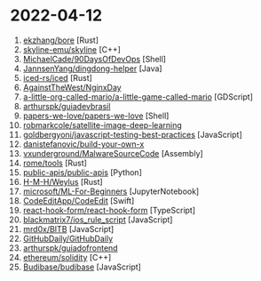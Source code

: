 # 2022-04-12

1. [ekzhang/bore](https://github.com/ekzhang/bore "🕳 bore is a simple CLI tool for making tunnels to localhost") [Rust]
2. [skyline-emu/skyline](https://github.com/skyline-emu/skyline "Run Nintendo Switch homebrew & games on your Android device!") [C++]
3. [MichaelCade/90DaysOfDevOps](https://github.com/MichaelCade/90DaysOfDevOps "This repository is my documenting repository for learning the world of DevOps. I started this journey on the 1st January 2022 and I plan to run to March 31st for a complete 90-day romp on spending an hour a day including weekends to get a foundational knowledge across a lot of different areas that make up DevOps.") [Shell]
4. [JannsenYang/dingdong-helper](https://github.com/JannsenYang/dingdong-helper "叮咚自动下单 并发调用接口方式 多人高峰期实战反馈10秒以内成功 自动将购物车能买的商品全部下单 只需自行编辑购物车和最后支付即可") [Java]
5. [iced-rs/iced](https://github.com/iced-rs/iced "A cross-platform GUI library for Rust, inspired by Elm") [Rust]
6. [AgainstTheWest/NginxDay](https://github.com/AgainstTheWest/NginxDay "Nginx 18.1 04/09/22 zero-day repo") 
7. [a-little-org-called-mario/a-little-game-called-mario](https://github.com/a-little-org-called-mario/a-little-game-called-mario "open source collective hell game") [GDScript]
8. [arthurspk/guiadevbrasil](https://github.com/arthurspk/guiadevbrasil "GUIA EXTENSO DE PROGRAMAÇÃO:") 
9. [papers-we-love/papers-we-love](https://github.com/papers-we-love/papers-we-love "Papers from the computer science community to read and discuss.") [Shell]
10. [robmarkcole/satellite-image-deep-learning](https://github.com/robmarkcole/satellite-image-deep-learning "Resources for deep learning with satellite & aerial imagery") 
11. [goldbergyoni/javascript-testing-best-practices](https://github.com/goldbergyoni/javascript-testing-best-practices "📗🌐 🚢 Comprehensive and exhaustive JavaScript & Node.js testing best practices (April 2022)") [JavaScript]
12. [danistefanovic/build-your-own-x](https://github.com/danistefanovic/build-your-own-x "🤓 Build your own (insert technology here)") 
13. [vxunderground/MalwareSourceCode](https://github.com/vxunderground/MalwareSourceCode "Collection of malware source code for a variety of platforms in an array of different programming languages.") [Assembly]
14. [rome/tools](https://github.com/rome/tools "The Rome Toolchain. A linter, compiler, bundler, and more for JavaScript, TypeScript, HTML, Markdown, and CSS.") [Rust]
15. [public-apis/public-apis](https://github.com/public-apis/public-apis "A collective list of free APIs") [Python]
16. [H-M-H/Weylus](https://github.com/H-M-H/Weylus "Use your tablet as graphic tablet/touch screen on your computer.") [Rust]
17. [microsoft/ML-For-Beginners](https://github.com/microsoft/ML-For-Beginners "12 weeks, 26 lessons, 52 quizzes, classic Machine Learning for all") [JupyterNotebook]
18. [CodeEditApp/CodeEdit](https://github.com/CodeEditApp/CodeEdit "CodeEdit App for macOS – Elevate your code editing experience. Open source, free forever.") [Swift]
19. [react-hook-form/react-hook-form](https://github.com/react-hook-form/react-hook-form "📋 React Hooks for form state management and validation (Web + React Native)") [TypeScript]
20. [blackmatrix7/ios_rule_script](https://github.com/blackmatrix7/ios_rule_script "各平台的分流规则、复写规则及自动化脚本。") [JavaScript]
21. [mrd0x/BITB](https://github.com/mrd0x/BITB "Browser In The Browser (BITB) Templates") [JavaScript]
22. [GitHubDaily/GitHubDaily](https://github.com/GitHubDaily/GitHubDaily "坚持分享 GitHub 上高质量、有趣实用的开源技术教程、开发者工具、编程网站、技术资讯。") 
23. [arthurspk/guiadofrontend](https://github.com/arthurspk/guiadofrontend "Guia do Desenvolvedor Front-end") 
24. [ethereum/solidity](https://github.com/ethereum/solidity "Solidity, the Smart Contract Programming Language") [C++]
25. [Budibase/budibase](https://github.com/Budibase/budibase "Budibase is an open-source low-code platform for creating internal apps in minutes. Supports PostgreSQL, MySQL, MSSQL, MongoDB, Rest API, Docker, K8s 🚀") [JavaScript]
